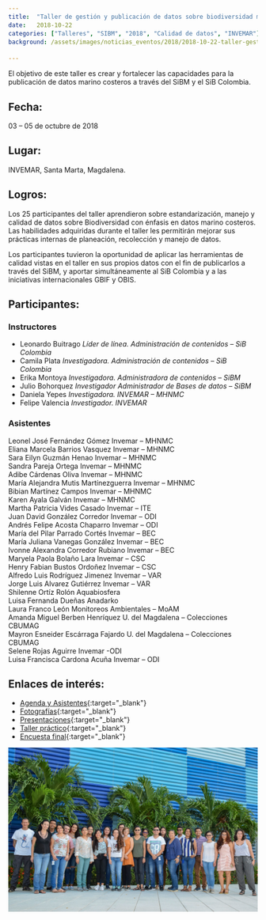 ```yaml
---
title:  "Taller de gestión y publicación de datos sobre biodiversidad marina – SiBM"
date:   2018-10-22
categories: ["Talleres", "SIBM", "2018", "Calidad de datos", "INVEMAR"]
background: /assets/images/noticias_eventos/2018/2018-10-22-taller-gestion-publicacion-SiBM1.jpg

---
```


El objetivo de este taller es crear y fortalecer las capacidades para la publicación de datos marino costeros a través del SiBM y el SiB Colombia. 

## Fecha:
03 – 05 de octubre de 2018

## Lugar:

INVEMAR, Santa Marta, Magdalena.

 
## Logros:

Los 25 participantes del taller aprendieron sobre estandarización, manejo y calidad de datos sobre Biodiversidad con énfasis en datos marino costeros. Las habilidades adquiridas durante el taller les permitirán mejorar sus prácticas internas de planeación, recolección y manejo de datos.

Los participantes tuvieron la oportunidad de aplicar las herramientas de calidad vistas en el taller en sus propios datos con el fin de publicarlos a través del SiBM, y aportar simultáneamente al SiB Colombia y a las iniciativas internacionales GBIF y OBIS.

 

## Participantes:

### Instructores

* Leonardo Buitrago
*Líder de línea. Administración de contenidos – SiB Colombia*
* Camila Plata
*Investigadora. Administración de contenidos – SiB Colombia*
* Erika Montoya
*Investigadora. Administradora de contenidos – SiBM*
* Julio Bohorquez
*Investigador Administrador de Bases de datos – SiBM*
* Daniela Yepes
*Investigadora. INVEMAR – MHNMC*
* Felipe Valencia
*Investigador. INVEMAR*

### Asistentes

Leonel  José Fernández Gómez    Invemar  –  MHNMC  
Eliana  Marcela Barrios Vasquez	Invemar – MHNMC  
Sara  Eilyn Guzmán Henao	Invemar – MHNMC  
Sandra Pareja Ortega	Invemar – MHNMC  
Adibe Cárdenas Oliva	Invemar – MHNMC  
María Alejandra Mutis Martínezguerra	Invemar – MHNMC  
Bibian Martínez Campos	Invemar – MHNMC  
Karen Ayala Galván	Invemar – MHNMC  
Martha Patricia Vides Casado	Invemar – ITE  
Juan  David González Corredor	Invemar – ODI  
Andrés Felipe Acosta Chaparro	Invemar – ODI  
María  del Pilar Parrado Cortés	Invemar – BEC  
María Juliana Vanegas González	Invemar – BEC  
Ivonne Alexandra Corredor Rubiano	Invemar – BEC  
Maryela Paola Bolaño Lara	Invemar – CSC  
Henry Fabian Bustos Ordoñez	Invemar – CSC  
Alfredo Luis Rodríguez Jimenez	Invemar – VAR  
Jorge Luis Alvarez Gutiérrez	Invemar – VAR  
Shilenne Ortíz Rolón	Aquabiosfera  
Luisa Fernanda Dueñas	Anadarko  
Laura  Franco León	Monitoreos Ambientales – MoAM  
Amanda Miguel Berben Henríquez	U. del Magdalena – Colecciones CBUMAG  
Mayron Esneider Escárraga Fajardo	U. del Magdalena – Colecciones CBUMAG  
Selene  Rojas Aguirre	Invemar -ODI  
Luisa Francisca Cardona Acuña	Invemar – ODI  

## Enlaces de interés:

- [Agenda y Asistentes](https://drive.google.com/drive/folders/1AalOw2ElnEnWtUNAdHwmV9dNdTBkTWA_){:target="_blank"}
- [Fotografías](https://drive.google.com/drive/folders/12aF7MyQij2pI1hAROjDP6NDhKYeiACj1){:target="_blank"}
- [Presentaciones](https://drive.google.com/drive/folders/19PWbN2SYrRhExf456QzNntE06zEc-fm6){:target="_blank"}
- [Taller práctico](https://drive.google.com/drive/folders/1sr2Y5OofT7K-IVrwDumXkZ0CMFGipQWB){:target="_blank"}
- [Encuesta final](https://drive.google.com/file/d/1hEyEbyFAyqO9ywHFxs8DD11heK2u1bi-/view){:target="_blank"}

<img src="/assets/images/noticias_eventos/2018/2018-10-22-taller-gestion-publicacion-SiBM.jpg" width=770>
